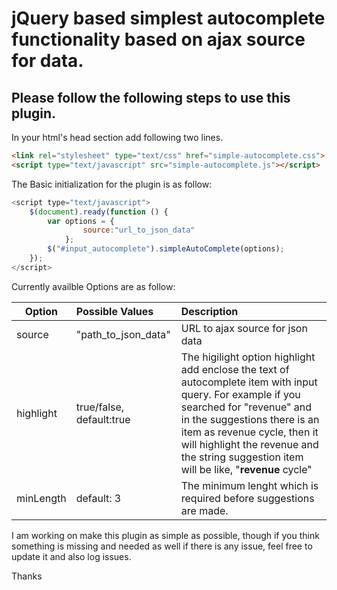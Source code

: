 jQuery based simplest autocomplete functionality based on ajax source for data.
=
Please follow the following steps to use this plugin.
----------
In your html's head section add following two lines.
```html
<link rel="stylesheet" type="text/css" href="simple-autocomplete.css">
<script type="text/javascript" src="simple-autocomplete.js"></script>
```
The Basic initialization for the plugin is as follow:
```javascript
<script type="text/javascript">
	$(document).ready(function () {
		var options = {
				source:"url_to_json_data"
			};
		$("#input_autocomplete").simpleAutoComplete(options);
	});	
</script>
```

Currently availble Options are as follow:

| Option        | Possible Values | Description
| ------------- |:-------------   |:-------------
| source        | "path_to_json_data" | URL to ajax source for json data
| highlight      | true/false, default:true     | The higilight option highlight add enclose the text of autocomplete item with input query. For example if you searched for "revenue" and in the suggestions there is an item as revenue cycle, then it will highlight the revenue and the string suggestion item will be like, "<strong>revenue</strong> cycle"
| minLength        | default: 3 | The minimum lenght which is required before suggestions are made.


I am working on make this plugin as simple as possible, though if you think something is missing and needed as well if there is any issue, feel free to update it and also log issues.

Thanks